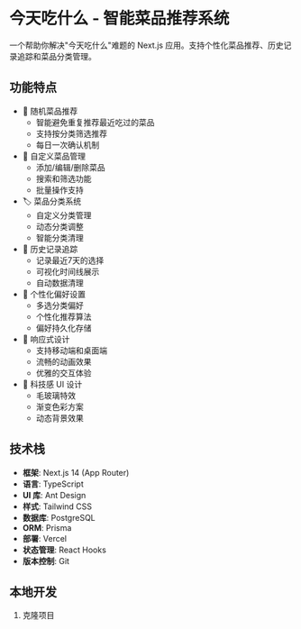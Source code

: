 # 今天吃什么 - 智能菜品推荐系统

一个帮助你解决"今天吃什么"难题的 Next.js 应用。支持个性化菜品推荐、历史记录追踪和菜品分类管理。

## 功能特点

- 🎲 随机菜品推荐
  - 智能避免重复推荐最近吃过的菜品
  - 支持按分类筛选推荐
  - 每日一次确认机制
- 📝 自定义菜品管理
  - 添加/编辑/删除菜品
  - 搜索和筛选功能
  - 批量操作支持
- 🏷️ 菜品分类系统
  - 自定义分类管理
  - 动态分类调整
  - 智能分类清理
- 🔄 历史记录追踪
  - 记录最近7天的选择
  - 可视化时间线展示
  - 自动数据清理
- 🎯 个性化偏好设置
  - 多选分类偏好
  - 个性化推荐算法
  - 偏好持久化存储
- 📱 响应式设计
  - 支持移动端和桌面端
  - 流畅的动画效果
  - 优雅的交互体验
- 🌙 科技感 UI 设计
  - 毛玻璃特效
  - 渐变色彩方案
  - 动态背景效果

## 技术栈

- **框架**: Next.js 14 (App Router)
- **语言**: TypeScript
- **UI 库**: Ant Design
- **样式**: Tailwind CSS
- **数据库**: PostgreSQL
- **ORM**: Prisma
- **部署**: Vercel
- **状态管理**: React Hooks
- **版本控制**: Git

## 本地开发

1. 克隆项目
